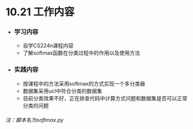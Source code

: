 # 10.21 工作内容

+ ### 学习内容

  + 自学CS224n课程内容
  + 了解softmax函数在分类过程中的作用以及使用方法

+ ### 实践内容

  + 按课程中的方法采用softmax的方式实现一个多分类器
  + 数据集采用ucl中符合分类的数据集
  + 目前分类效果不好，正在排查代码中计算方式问题和数据集是否可以正常分类的问题



###### 注：脚本名为softmax.py